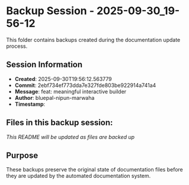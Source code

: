 # Backup Session - 2025-09-30_19-56-12

This folder contains backups created during the documentation update process.

## Session Information
- **Created**: 2025-09-30T19:56:12.563779
- **Commit**: 2ebf734ef773dda7e327fde803be922914a741a4
- **Message**: feat: meaningful interactive builder
- **Author**: bluepal-nipun-marwaha
- **Timestamp**: 

## Files in this backup session:
*This README will be updated as files are backed up*

## Purpose
These backups preserve the original state of documentation files before they are updated by the automated documentation system.
